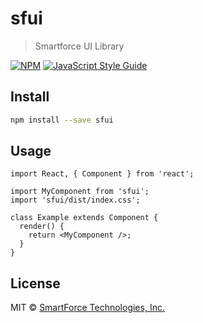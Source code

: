 # sfui

> Smartforce UI Library

[![NPM](https://img.shields.io/npm/v/sfui.svg)](https://www.npmjs.com/package/sfui)
[![JavaScript Style Guide](https://img.shields.io/badge/code_style-standard-brightgreen.svg)](https://standardjs.com)

## Install

```bash
npm install --save sfui
```

## Usage

```tsx
import React, { Component } from 'react';

import MyComponent from 'sfui';
import 'sfui/dist/index.css';

class Example extends Component {
  render() {
    return <MyComponent />;
  }
}
```

## License

MIT © [SmartForce Technologies, Inc.](https://github.com/AdventosCorp)
